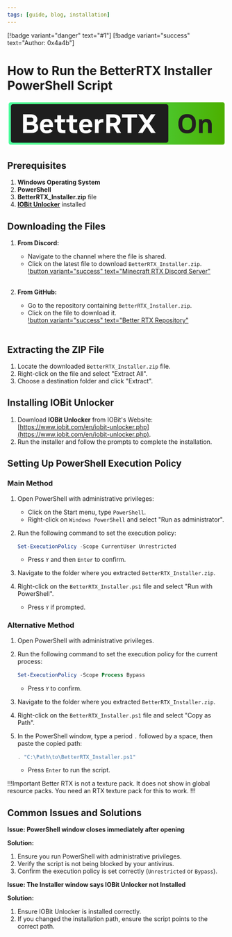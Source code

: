```yaml
---
tags: [guide, blog, installation]
---
```


[!badge variant="danger" text="#1"] [!badge variant="success" text="Author: 0x4a4b"]



# How to Run the BetterRTX Installer PowerShell Script

![BetterRTX On Logo](BetterRTXImages\BetterRTX_On.png)

## Prerequisites

1. **Windows Operating System**
2. **PowerShell**
3. **BetterRTX_Installer.zip** file
4. [**IOBit Unlocker**](https://www.iobit.com/en/iobit-unlocker.php) installed

## Downloading the Files

1. **From Discord:**
   - Navigate to the channel where the file is shared.
   - Click on the latest file to download `BetterRTX_Installer.zip`. <br>
     [!button variant="success" text="Minecraft RTX Discord Server"](https://discord.gg/minecraft-rtx-691547840463241267)<br><br>

   <!-- ![Download from Discord](BetterRTXImages/Download+from+Discord.webp) -->

2. **From GitHub:**
   - Go to the repository containing `BetterRTX_Installer.zip`.
   - Click on the file to download it. <br>
     [!button variant="success" text="Better RTX Repository"](https://github.com/BetterRTX/BetterRTX-Installer/releases/tag/v1.1.3)<br><br>

   <!-- ![Download from GitHub](BetterRTXImages/Download+from+GitHub.png) -->

## Extracting the ZIP File

1. Locate the downloaded `BetterRTX_Installer.zip` file.
2. Right-click on the file and select "Extract All".
3. Choose a destination folder and click "Extract".

## Installing IOBit Unlocker

1. Download **IOBit Unlocker** from IOBit's Website: [https://www.iobit.com/en/iobit-unlocker.php](https://www.iobit.com/en/iobit-unlocker.php).
2. Run the installer and follow the prompts to complete the installation.

## Setting Up PowerShell Execution Policy

### Main Method

1. Open PowerShell with administrative privileges:
   - Click on the Start menu, type `PowerShell`.
   - Right-click on `Windows PowerShell` and select "Run as administrator".

   <!-- ![Run PowerShell as Admin](BetterRTXImages/Run+PowerShell+as+Admin.webp) -->

2. Run the following command to set the execution policy:
   ```powershell
   Set-ExecutionPolicy -Scope CurrentUser Unrestricted
   ```
   - Press `Y` and then `Enter` to confirm.

   <!-- ![Set Execution Policy](BetterRTXImages/Set+Execution+Policy.png) -->

3. Navigate to the folder where you extracted `BetterRTX_Installer.zip`.
4. Right-click on the `BetterRTX_Installer.ps1` file and select "Run with PowerShell".
   - Press `Y` if prompted.

   <!-- ![Run PowerShell Script](BetterRTXImages/Run+PowerShell+Script.png) -->

### Alternative Method

1. Open PowerShell with administrative privileges.
2. Run the following command to set the execution policy for the current process:
   ```powershell
   Set-ExecutionPolicy -Scope Process Bypass
   ```
   - Press `Y` to confirm.

   <!-- ![Set Execution Policy for Process](BetterRTXImages/Set+Execution+Policy+for+Process.png) -->

3. Navigate to the folder where you extracted `BetterRTX_Installer.zip`.
4. Right-click on the `BetterRTX_Installer.ps1` file and select "Copy as Path".

   <!-- ![Copy as Path](BetterRTXImages/Copy+as+Path.png) -->

5. In the PowerShell window, type a period `.` followed by a space, then paste the copied path:
   ```powershell
   . "C:\Path\to\BetterRTX_Installer.ps1"
   ```
   - Press `Enter` to run the script.

!!!Important
Better RTX is not a texture pack. It does not show in global resource packs. You need an RTX texture pack for this to work.
!!!

   <!-- ![Run Script with Path](BetterRTXImages/Run+Script+with+Path.png) -->

## Common Issues and Solutions

**Issue: PowerShell window closes immediately after opening**

**Solution:**
1. Ensure you run PowerShell with administrative privileges.
2. Verify the script is not being blocked by your antivirus.
3. Confirm the execution policy is set correctly (`Unrestricted` or `Bypass`).

**Issue: The Installer window says IOBit Unlocker not Installed**

**Solution:**
1. Ensure IOBit Unlocker is installed correctly.
2. If you changed the installation path, ensure the script points to the correct path.
